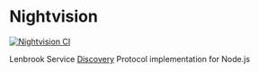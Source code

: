 # Nightvision
[![Nightvision CI](https://github.com/jliuhtonen/nightvision/actions/workflows/workflow.yml/badge.svg)](https://github.com/jliuhtonen/nightvision/actions/workflows/workflow.yml)

Lenbrook Service [Discovery](https://youtu.be/xBTqRd09y3E) Protocol implementation for Node.js


